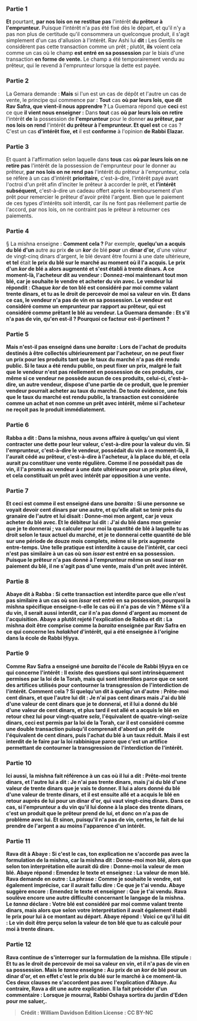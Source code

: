 
### Partie 1
<b>Et</b> pourtant, <b>par nos lois on ne restitue pas</b> l'intérêt <b>du prêteur à l'emprunteur.</b> Puisque l'intérêt n'a pas été fixé dès le départ, et qu'il n'y a pas non plus de certitude qu'il consommera un quelconque produit, il s'agit simplement d'un cas d'allusion à l'intérêt. Rav Ashi lui <b>dit : </b> Les Gentils ne considèrent pas cette transaction comme un prêt ; plutôt, <b>ils</b> voient cela comme un cas où le champ <b>est entré en sa possession</b> par le biais d'une transaction <b>en forme de vente.</b> Le champ a été temporairement vendu au prêteur, qui le revend à l'emprunteur lorsque la dette est payée.

### Partie 2
La Gemara demande : <b>Mais</b> si l'un est un cas de dépôt et l'autre un cas de vente, le principe qui commence par : <b>Tout</b> cas <b>où par leurs lois, que dit Rav Safra, que vient-il nous apprendre ? </b> La Guemara répond que <b>ceci</b> est ce que <b>il vient nous enseigner :</b> Dans <b>tout</b> cas <b>où par leurs lois on retire</b> l'intérêt <b>de</b> la possession de <b>l'emprunteur</b> pour le donner <b>au prêteur, par nos lois on rend</b> l'intérêt <b>du prêteur à l'emprunteur. Et quel est</b> ce cas ? C'est un cas <b>d'intérêt fixe, et</b> il est <b>conforme</b> à l'opinion <b>de Rabbi Elazar.</b>

### Partie 3
Et quant à l'affirmation selon laquelle dans <b>tous</b> cas <b>où par leurs lois on ne retire pas</b> l'intérêt de la possession de l'emprunteur pour le donner au prêteur, <b>par nos lois on ne rend pas</b> l'intérêt du prêteur à l'emprunteur, cela se réfère à un cas d'intérêt <b>prioritaire,</b> c'est-à-dire, l'intérêt payé avant l'octroi d'un prêt afin d'inciter le prêteur à accorder le prêt, et <b>l'intérêt subséquent,</b> c'est-à-dire un cadeau offert après le remboursement d'un prêt pour remercier le prêteur d'avoir prêté l'argent. Bien que le paiement de ces types d'intérêts soit interdit, car ils ne font pas réellement partie de l'accord, par nos lois, on ne contraint pas le prêteur à retourner ces paiements.

### Partie 4
§ La mishna enseigne : <b>Comment cela ? </b> Par exemple, <b>quelqu'un a acquis du blé d'un</b> autre au prix <b>de</b> un <b><i>kor</i></b> de blé <b>pour</b> un <b>dinar d'or,</b> d'une valeur de vingt-cinq dinars d'argent, le blé devant être fourni à une date ultérieure, <b>et tel</b> était <b>le <b>prix</b> du blé sur le marché au moment où il l'a acquis. Le prix d'un <i>kor</i> de blé a alors augmenté et s'est établi à trente dinars. A ce moment-là, l'acheteur dit au vendeur : Donnez-moi maintenant tout mon blé, car je souhaite le vendre et acheter du vin avec. Le vendeur lui répondit : Chaque <i>kor</i> de ton blé est considéré par moi comme valant trente dinars, et tu as le droit de percevoir de moi sa valeur en vin. Et dans ce cas, le vendeur n'a pas de vin en sa possession. Le vendeur est considéré comme un emprunteur par rapport au prêteur, qui est considéré comme prêtant le blé au vendeur. La Guemara demande : <b>Et s'il n'a pas</b> de <b>vin, qu'en est-il ?</b> Pourquoi ce facteur est-il pertinent ?

### Partie 5
<b>Mais n'est-il pas enseigné</b> dans une <i>baraita</i> : Lors de l'achat de produits destinés à être collectés ultérieurement par l'acheteur, <b>on ne peut fixer</b> un prix pour les <b>produits tant que le <b>taux du marché n'a pas été rendu public.</b> Si <b>le taux a été rendu public, on peut fixer</b> un prix, malgré le fait que le vendeur n'est pas réellement en possession de ces produits, car <b>même si ce</b> vendeur <b>ne possède</b> aucun de ces produits, <b>celui-ci</b>, c'est-à-dire, un autre vendeur, <b>dispose</b> d'une partie de ce produit, que le premier vendeur pourrait acheter au taux du marché. De toute évidence, une fois que le taux du marché est rendu public, la transaction est considérée comme un achat et non comme un prêt avec intérêt, même si l'acheteur ne reçoit pas le produit immédiatement.

### Partie 6
<b>Rabba a dit :</b> Dans <b>la mishna, nous avons affaire à quelqu'un qui vient contracter une dette pour leur valeur,</b> c'est-à-dire pour la valeur du vin. Si l'emprunteur, c'est-à-dire le vendeur, possédait du vin à ce moment-là, il l'aurait cédé au prêteur, c'est-à-dire à l'acheteur, à la place du blé, et cela aurait pu constituer une vente régulière. Comme il ne possédait pas de vin, il l'a promis au vendeur à une date ultérieure pour un prix plus élevé, et cela constituait un prêt avec intérêt par opposition à une vente.

### Partie 7
<b>Et</b> ceci est <b>comme il est enseigné</b> dans une <i>baraita</i> : <b>Si</b> une personne <b>se voyait devoir cent dinars par une autre, et qu'elle allait se tenir près</b> du <b>granaire de l'autre et lui disait</b> : <b>Donne-moi mon argent, car je veux acheter du blé avec.</b> Et le débiteur lui <b>dit : J'ai du blé</b> dans mon grenier <b>que je te donnerai ; va calculer pour moi</b> la quantité de blé à laquelle tu as droit <b>selon le <b>taux actuel</b> du marché, et je te donnerai</b> cette quantité de blé sur une période de <b>douze mois complets,</b> même si le prix augmente entre-temps. Une telle pratique est <b>interdite</b> à cause de l'intérêt, <b>car</b> ceci n'est <b>pas similaire</b> à un cas où <b>son <i>issar</i> est entré en sa possession.</b> Puisque le prêteur n'a pas donné à l'emprunteur même un seul <i>issar</i> en paiement du blé, il ne s'agit pas d'une vente, mais d'un prêt avec intérêt.

### Partie 8
<b>Abaye dit à</b> Rabba : <b>Si</b> cette transaction est interdite parce que <b>elle n'est pas similaire à</b> un cas où <b>son <i>issar</i> est entré en sa possession, pourquoi</b> la mishna <b>spécifique</b> enseigne-t-elle le cas où <b>il n'a pas</b> de vin ? <b>Même s'il a</b> du vin, il serait <b>aussi</b> interdit, car il n'a pas donné d'argent au moment de l'acquisition. <b>Abaye</b> a plutôt rejeté l'explication de Rabba et <b>dit : La mishna</b> doit être comprise <b>comme</b> la <i>baraita</i> <b>enseignée par Rav Safra en ce qui concerne</b> les <i>halakhot</i> d'intérêt,</b> qui a été enseignée à l'origine dans la <b>école de Rabbi Ḥiyya.</b>

### Partie 9
<b>Comme Rav Safra a enseigné</b> une <i>baraita</i> de l'<b>école de Rabbi Ḥiyya en ce qui concerne l'intérêt : Il existe des questions qui sont</b> intrinsèquement <b>permises</b> par la loi de la Torah, <b>mais qui sont interdites parce que</b> ce sont des <b>artifices</b> utilisés pour contourner la transgression de l'interdiction de l'<b>intérêt. Comment cela ? Si quelqu'un dit à quelqu'un d'autre : <b>Prête-moi cent dinars,</b> et que l'autre lui <b>dit : Je n'ai pas cent dinars</b> mais <b>J'ai du blé</b> d'une valeur de <b>cent dinars que je te donnerai,</b> et <b>il lui a donné du blé</b> d'une valeur de <b>cent dinars, et</b> plus tard il est <b>allé et a acquis</b> le blé <b>en retour chez lui pour vingt-quatre <i>sela</i>, </b> l'équivalent de quatre-vingt-seize dinars, ceci est <b>permis</b> par la loi de la Torah, car il est considéré comme une double transaction puisqu'il comprenait d'abord un prêt de l'équivalent de cent dinars, puis l'achat du blé à un taux réduit. <b>Mais il est interdit de le faire</b> par la loi rabbinique <b>parce que</b> c'est un <b>artifice</b> permettant de contourner la transgression de l'interdiction <b>de l'intérêt.</b>

### Partie 10
<b>Ici aussi,</b> la mishna fait référence à un cas <b>où il lui a dit</b> : <b>Prête-moi trente dinars,</b> et l'autre <b>lui a dit : Je n'ai pas trente dinars,</b> mais <b>j'ai du blé</b> d'une valeur de <b>trente dinars que je vais te donner. Il</b> lui a alors <b>donné du blé</b> d'une valeur de <b>trente dinars, et il</b> est ensuite <b>allé et a acquis</b> le blé <b>en retour auprès de lui pour un dinar d'or,</b> qui vaut vingt-cinq dinars. Dans ce cas, <b>si l'emprunteur a du vin qu'il lui donne</b> à la place des <b>trente dinars, c'est un produit que</b> le prêteur <b>prend de lui, et</b> donc <b>on n'a pas</b> de problème <b>avec lui. Et sinon, puisqu'il n'a pas de vin, certes, le fait de lui prendre de l'argent a</b> au moins <b>l'apparence d'un intérêt.</b>

### Partie 11
<b>Rava dit à</b> Abaye : <b>Si c'est le cas,</b> ton explication ne s'accorde pas avec la formulation de la mishna, car la mishna dit : <b>Donne-moi mon blé,</b> alors que selon ton interprétation <b>elle aurait dû</b> dire : Donne-moi <b>la valeur de mon blé.</b> Abaye répond : Emendez le texte et <b>enseignez : La valeur de mon blé.</b> Rava demande en outre : La phrase : <b>Comme je souhaite le vendre,</b> est également imprécise, car <b>il aurait fallu</b> dire : <b>Ce que je t'ai vendu.</b> Abaye suggère encore : Emendez le texte et <b>enseigner : Que je t'ai vendu.</b> Rava soulève encore une autre difficulté concernant le langage de la mishna. Le <i>tanna</i> déclare : <b>Votre blé est considéré par moi</b> comme valant <b>trente dinars,</b> mais alors que selon votre interprétation <b>il avait également établi</b> le prix <b>pour lui à ce</b> montant <b>au départ.</b> Abaye répond : <b>Voici ce qu'il lui dit :</b> Le vin doit être perçu <b>selon la valeur de ton blé que tu as calculé pour moi à trente dinars.</b>

### Partie 12
Rava continue de s'interroger sur la formulation de la mishna. Elle stipule : <b>Et tu as</b> le droit de percevoir de moi <b>sa valeur en <b>vin, et il n'a pas de vin</b> en sa possession. <b>Mais</b> le <i>tanna</i> <b>enseigne : </b> Au prix <b>de</b> un <b><i>kor</i></b> de blé <b>pour</b> un <b>dinar d'or, et en effet</b> c'est <b>le</b> <b>prix</b> du blé sur le marché à ce moment-là. Ces deux clauses ne s'accordent pas avec l'explication d'Abaye. <b>Au contraire, Rava a dit</b> une autre explication. Il la fait précéder d'un commentaire : <b>Lorsque je mourrai, Rabbi Oshaya sortira</b> du jardin d'Eden <b>pour me saluer,</b>.

>Crédit : William Davidson Edition
>License : CC BY-NC